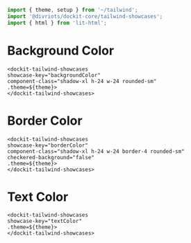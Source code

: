 ```js script
import { theme, setup } from '~/tailwind';
import '@divriots/dockit-core/tailwind-showcases';
import { html } from 'lit-html';
```

# Background Color

```html:html
<dockit-tailwind-showcases
showcase-key="backgroundColor"
component-class="shadow-xl h-24 w-24 rounded-sm"
.theme=${theme}>
</dockit-tailwind-showcases>
```

# Border Color

```html:html
<dockit-tailwind-showcases
showcase-key="borderColor"
component-class="shadow-xl h-24 w-24 border-4 rounded-sm"
checkered-background="false"
.theme=${theme}>
</dockit-tailwind-showcases>
```

# Text Color

```html:html
<dockit-tailwind-showcases
showcase-key="textColor"
.theme=${theme}>
</dockit-tailwind-showcases>
```
